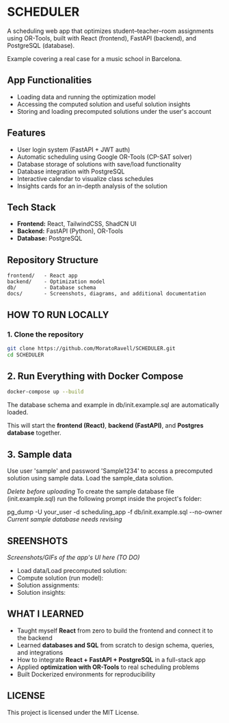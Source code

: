 # SCHEDULER
A scheduling web app that optimizes student–teacher–room assignments using OR-Tools, built with React (frontend), FastAPI (backend), and PostgreSQL (database).

Example covering a real case for a music school in Barcelona.

## App Functionalities
- Loading data and running the optimization model
- Accessing the computed solution and useful solution insights
- Storing and loading precomputed solutions under the user's account

## Features
- User login system (FastAPI + JWT auth)
- Automatic scheduling using Google OR-Tools (CP-SAT solver)
- Database storage of solutions with save/load functionality
- Database integration with PostgreSQL
- Interactive calendar to visualize class schedules
- Insights cards for an in-depth analysis of the solution

## Tech Stack
- **Frontend:** React, TailwindCSS, ShadCN UI
- **Backend:** FastAPI (Python), OR-Tools
- **Database:** PostgreSQL

## Repository Structure
```
frontend/   - React app
backend/    - Optimization model
db/         - Database schema
docs/       - Screenshots, diagrams, and additional documentation
```


## HOW TO RUN LOCALLY

### 1. Clone the repository
```bash
git clone https://github.com/MoratoRavell/SCHEDULER.git
cd SCHEDULER
```
## 2. Run Everything with Docker Compose
```bash
docker-compose up --build
```
The database schema and example in db/init.example.sql are automatically loaded.

This will start the **frontend (React)**, **backend (FastAPI)**, and **Postgres database** together.

## 3. Sample data
Use user 'sample' and password 'Sample1234' to access a precomputed solution using sample data. Load the sample_data solution.

_Delete before uploading_
To create the sample database file (init.example.sql) run the following prompt inside the project's folder:

pg_dump -U your_user -d scheduling_app -f db/init.example.sql --no-owner
_Current sample database needs revising_



## SREENSHOTS
_Screenshots/GIFs of the app's UI here (TO DO)_  
- Load data/Load precomputed solution:
- Compute solution (run model):
- Solution assignments:
- Solution insights: 



## WHAT I LEARNED
- Taught myself **React** from zero to build the frontend and connect it to the backend
- Learned **databases and SQL** from scratch to design schema, queries, and integrations
- How to integrate **React + FastAPI + PostgreSQL** in a full-stack app
- Applied **optimization with OR-Tools** to real scheduling problems
- Built Dockerized environments for reproducibility



## LICENSE
This project is licensed under the MIT License.

